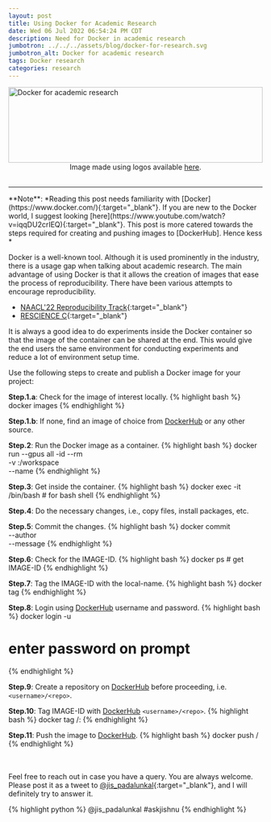 ```yaml
---
layout: post
title: Using Docker for Academic Research
date: Wed 06 Jul 2022 06:54:24 PM CDT
description: Need for Docker in academic research
jumbotron: ../../../assets/blog/docker-for-research.svg
jumbotron_alt: Docker for academic research
tags: Docker research
categories: research
---
```

<img src="../../../assets/blog/docker-for-research.svg" alt="Docker for academic research" width="100%" height="150px" >
<center>Image made using logos available <a href='https://www.docker.com/company/newsroom/media-resources/' target="_blank">here</a>.</center><br>
<hr>
**Note**: *Reading this post needs familiarity with [Docker](https://www.docker.com/){:target="_blank"}. If you are new to the Docker world, I suggest looking [here](https://www.youtube.com/watch?v=iqqDU2crIEQ){:target="_blank"}. This post is more catered towards the steps required for creating and pushing images to [DockerHub]. Hence kess *


<!-- <hr> -->

Docker is a well-known tool. Although it is used prominently in the industry, there is a usage gap when talking about academic research. The main advantage of using Docker is that it allows the creation of images that ease the process of reproducibility. There have been various attempts to encourage reproducibility.

- [NAACL'22 Reproducibility Track](https://naacl2022-reproducibility-track.github.io/tutorial/){:target="_blank"}
- [RESCIENCE C](http://rescience.githb.io/){:target="_blank"}

It is always a good idea to do experiments inside the Docker container so that the image of the container can be shared at the end. This would give the end users the same environment for conducting experiments and reduce a lot of environment setup time.

[DockerHub]: https://hub.docker.com/

Use the following steps to create and publish a Docker image for your project:

**Step.1.a**: Check for the image of interest locally.
{% highlight bash %}
docker images
{% endhighlight %}

**Step.1.b**: If none, find an image of choice from [DockerHub] or any other source.


**Step.2**: Run the Docker image as a container.
{% highlight bash %}
docker run --gpus all -id --rm \
-v <cloned-repo>:/workspace \
--name <container-name> <docker-image>
{% endhighlight %}

**Step.3**: Get inside the container.
{% highlight bash %}
docker exec -it <container-name> /bin/bash # for bash shell
{% endhighlight %}

**Step.4**: Do the necessary changes, i.e., copy files, install packages, etc.

**Step.5**: Commit the changes.
{% highlight bash %}
docker commit \
--author <author-email> \
--message <commit-message> 
<container-name>
{% endhighlight %}

**Step.6**: Check for the IMAGE-ID.
{% highlight bash %}
docker ps # get IMAGE-ID
{% endhighlight %}

**Step.7**: Tag the IMAGE-ID with the local-name.
{% highlight bash %}
docker tag <IMAGE-ID> <local-name>
{% endhighlight %}

**Step.8**: Login using [DockerHub] username and password.
{% highlight bash %}
docker login -u <username>
# enter password on prompt
{% endhighlight %}


**Step.9**: Create a repository on [DockerHub] before proceeding, i.e. `<username>/<repo>`.

**Step.10**: Tag IMAGE-ID with [DockerHub] `<username>/<repo>`. 
{% highlight bash %}
docker tag <IMAGE-ID> <username>/<repo>:<tag>
{% endhighlight %}

**Step.11**: Push the image to [DockerHub].
{% highlight bash %}
docker push <username>/<repo>
{% endhighlight %}

<br><br>
Feel free to reach out in case you have a query. You are always welcome. <br>
Please post it as a tweet to
[@jis_padalunkal](https://twitter.com/jis_padalunkal){:target="_blank"}, and I will definitely try to answer it.

{% highlight python %}
@jis_padalunkal #askjishnu <your question>
{% endhighlight %}
